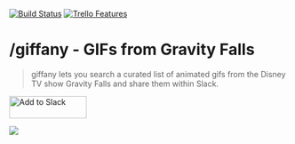 [![Build Status](https://travis-ci.org/neogeek/giffany.svg?branch=master)](https://travis-ci.org/neogeek/giffany)
[![Trello Features](https://img.shields.io/badge/features-trello%20board-blue.svg)](https://trello.com/b/fE6qXFUl/giffany)

# /giffany - GIFs from Gravity Falls

> giffany lets you search a curated list of animated gifs from the Disney TV show Gravity Falls and share them within Slack.

<a href="https://slack.com/oauth/authorize?scope=commands&client_id=70853985172.70858605152"><img alt="Add to Slack" height="40" width="139" src="https://platform.slack-edge.com/img/add_to_slack.png" srcset="https://platform.slack-edge.com/img/add_to_slack.png 1x, https://platform.slack-edge.com/img/add_to_slack@2x.png 2x" /></a>

![](https://media.giphy.com/media/l2Sq2QNLxODty5MFW/giphy.gif)
